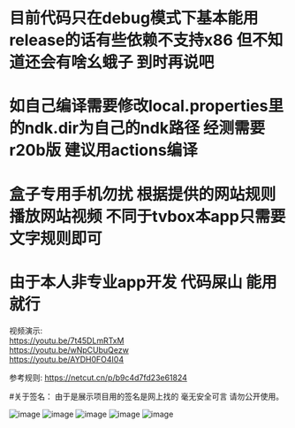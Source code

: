 # 目前代码只在debug模式下基本能用 release的话有些依赖不支持x86 但不知道还会有啥幺蛾子 到时再说吧     
# 如自己编译需要修改local.properties里的ndk.dir为自己的ndk路径 经测需要r20b版 建议用actions编译  
# 盒子专用手机勿扰 根据提供的网站规则 播放网站视频 不同于tvbox本app只需要文字规则即可
# 由于本人非专业app开发  代码屎山  能用就行
视频演示:      
https://youtu.be/7t45DLmRTxM    
https://youtu.be/wNpCUbuQezw    
https://youtu.be/AYDH0FO4I04       

参考规则: https://netcut.cn/p/b9c4d7fd23e61824      

#关于签名： 由于是展示项目用的签名是网上找的 毫无安全可言 请勿公开使用。  


![image](https://github.com/ykxVK8yL5L/BrowserMovies/blob/main/screenshot/ScreenShot1.png)
![image](https://github.com/ykxVK8yL5L/BrowserMovies/blob/main/screenshot/ScreenShot2.png)
![image](https://github.com/ykxVK8yL5L/BrowserMovies/blob/main/screenshot/ScreenShot3.png)
![image](https://github.com/ykxVK8yL5L/BrowserMovies/blob/main/screenshot/ScreenShot4.png)
![image](https://github.com/ykxVK8yL5L/BrowserMovies/blob/main/screenshot/ScreenShot5.png)
